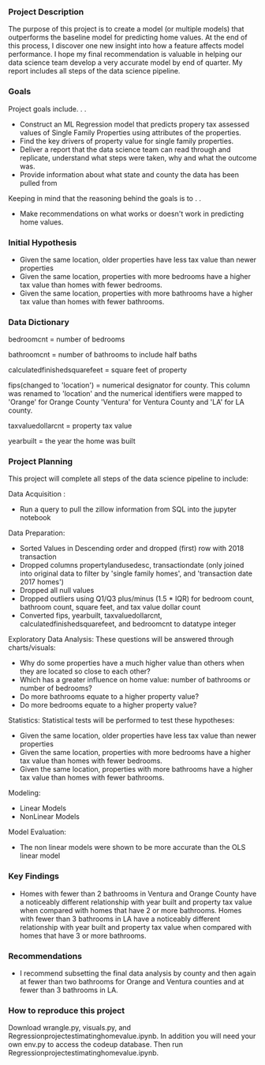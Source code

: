 ### Project Description

The purpose of this project is to create a model (or multiple models) that outperforms the baseline model for predicting home values. At the end of this process, I discover one new insight into how a feature affects model performance. I hope my final recommendation is valuable in helping our data science team develop a very accurate model by end of quarter. My report includes all steps of the data science pipeline.

### Goals

Project goals include. . . 

- Construct an ML Regression model that predicts propery tax assessed values of Single Family Properties using attributes of the properties.
- Find the key drivers of property value for single family properties.
- Deliver a report that the data science team can read through and replicate, understand what steps were taken, why and what the outcome was.
- Provide information about what state and county the data has been pulled from

Keeping in mind that the reasoning behind the goals is to . . 

- Make recommendations on what works or doesn't work in predicting home values.

### Initial Hypothesis

- Given the same location, older properties have less tax value than newer properties 
- Given the same location, properties with more bedrooms have a higher tax value than homes with fewer bedrooms. 
- Given the same location, properties with more bathrooms have a higher tax value than homes with fewer bathrooms. 

### Data Dictionary

bedroomcnt = number of bedrooms

bathroomcnt = number of bathrooms to include half baths

calculatedfinishedsquarefeet = square feet of property 

fips(changed to 'location') = numerical designator for county. This column was renamed to 'location' and the numerical identifiers were mapped to 'Orange' for Orange County 'Ventura' for Ventura County and 'LA' for LA county.

taxvaluedollarcnt = property tax value

yearbuilt = the year the home was built

### Project Planning

This project will complete all steps of the data science pipeline to include:

Data Acquisition : 
- Run a query to pull the zillow information from SQL into the jupyter notebook 

Data Preparation: 
- Sorted Values in Descending order and dropped (first) row with 2018 transaction 
- Dropped columns propertylandusedesc, transactiondate (only joined into original data to filter by 'single family homes', and 'transaction date 2017 homes')
- Dropped all null values 
- Dropped outliers using Q1/Q3 plus/minus (1.5 * IQR) for bedroom count, bathroom count, square feet, and tax value dollar count 
- Converted fips, yearbuilt, taxvaluedollarcnt, calculatedfinishedsquarefeet, and bedroomcnt to datatype integer 

Exploratory Data Analysis: 
These questions will be answered through charts/visuals:
- Why do some properties have a much higher value than others when they are located so close to each other? 
- Which has a greater influence on home value: number of bathrooms or number of bedrooms?
- Do more bathrooms equate to a higher property value?
- Do more bedrooms equate to a higher property value? 

Statistics: Statistical tests will be performed to test these hypotheses: 
- Given the same location, older properties have less tax value than newer properties 
- Given the same location, properties with more bedrooms have a higher tax value than homes with fewer bedrooms. 
- Given the same location, properties with more bathrooms have a higher tax value than homes with fewer bathrooms. 

Modeling: 
- Linear Models 
- NonLinear Models 

Model Evaluation: 
- The non linear models were shown to be more accurate than the OLS linear model

### Key Findings

- Homes with fewer than 2 bathrooms in Ventura and Orange County have a noticeably different relationship with year built and property tax value when compared with homes that have 2 or more bathrooms.  Homes with fewer than 3 bathrooms in LA have a noticeably different relationship with year built and property tax value when compared with homes that have 3 or more bathrooms. 

### Recommendations

- I recommend subsetting the final data analysis by county and then again at fewer than two bathrooms for Orange and Ventura counties and at fewer than 3 bathrooms in LA. 

### How to reproduce this project

Download wrangle.py, visuals.py, and Regressionprojectestimatinghomevalue.ipynb. In addition you will need your own env.py to access the codeup database. Then run Regressionprojectestimatinghomevalue.ipynb.
